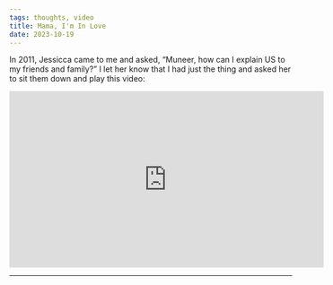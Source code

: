 ```yaml
---
tags: thoughts, video
title: Mama, I'm In Love
date: 2023-10-19
---
```


In 2011, Jessicca came to me and asked, “Muneer, how can I explain US to my friends and family?” I let her know that I had just the thing and asked her to sit them down and play this video:

<iframe width="560" height="315" src="https://www.youtube.com/embed/tf6_xhrfnmQ?si=g45uqWd_AbHgkVxD" title="YouTube video player" frameborder="0" allow="accelerometer; autoplay; clipboard-write; encrypted-media; gyroscope; picture-in-picture; web-share" referrerpolicy="strict-origin-when-cross-origin" allowfullscreen></iframe>

---